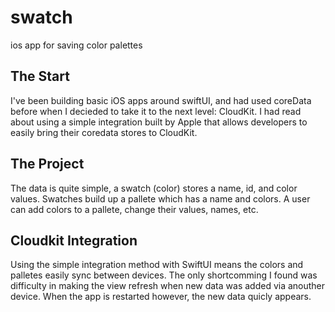 # swatch
ios app for saving color palettes

## The Start
I've been building basic iOS apps around swiftUI, and had used coreData before when I decieded to take it to the next level: CloudKit. I had read about using a
simple integration built by Apple that allows developers to easily bring their coredata stores to CloudKit.

## The Project
The data is quite simple, a swatch (color) stores a name, id, and color values. Swatches build up a pallete which has a name and colors. A user can add colors to a pallete, change their values, names, etc. 

## Cloudkit Integration
Using the simple integration method with SwiftUI means the colors and palletes easily sync between devices. The only shortcomming I found was difficulty in making the view refresh when new data was added via anouther device. When the app is restarted however, the new data quicly appears. 
